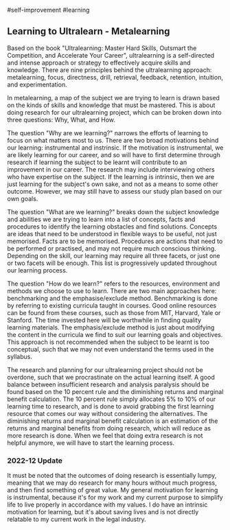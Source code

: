 #self-improvement 
#learning 

## Learning to Ultralearn - Metalearning

Based on the book "Ultralearning: Master Hard Skills, Outsmart the Competition, and Accelerate Your Career", ultralearning is a self-directed and intense approach or strategy to effectively acquire skills and knowledge.  There are nine principles behind the ultralearning approach: metalearning, focus, directness, drill, retrieval, feedback, retention, intuition, and experimentation.  

In metalearning, a map of the subject we are trying to learn is drawn based on the kinds of skills and knowledge that must be mastered.  This is about doing research for our ultralearning project, which can be broken down into three questions: Why, What, and How.  

The question "Why are we learning?" narrows the efforts of learning to focus on what matters most to us.  There are two broad motivations behind our learning: instrumental and instrinsic.  If the motivation is instrumental, we are likely learning for our career, and so will have to first determine through research if learning the subject to be learnt will contribute to an improvement in our career.  The research may include interviewing others who have expertise on the subject.  If the learning is intrinsic, then we are just learning for the subject's own sake, and not as a means to some other outcome.  However, we may still have to assess our study plan based on our own goals.  

The question "What are we learning?" breaks down the subject knowledge and abilities we are trying to learn into a list of concepts, facts and procedures to identify the learning obstacles and find solutions.  Concepts are ideas that need to be understood in flexible ways to be useful, not just memorised.  Facts are to be memorised.  Procedures are actions that need to be performed or practised, and may not require much conscious thinking.  Depending on the skill, our learning may require all three facets, or just one or two facets will be enough.  This list is progressively updated throughout our learning process.  

The question "How do we learn?" refers to the resources, environment and methods we choose to use to learn.  There are two main approaches here: benchmarking and the emphasise/exclude method.  Benchmarking is done by referring to existing curricula taught in courses.  Good online resources can be found from these courses, such as those from MIT, Harvard, Yale or Stanford.  The time invested here will be worthwhile in finding quality learning materials.  The emphasis/exclude method is just about modifying the content in the curricula we find to suit our learning goals and objectives.  This approach is not recommended when the subject to be learnt is too conceptual, such that we may not even understand the terms used in the syllabus.  

The research and planning for our ultralearning project should not be overdone, such that we procrastinate on the actual learning itself.  A good balance between insufficient research and analysis paralysis should be found based on the 10 percent rule and the diminishing returns and marginal benefit calculation.  The 10 percent rule simply allocates 5% to 10% of our learning time to research, and is done to avoid grabbing the first learning resource that comes our way without considering the alternatives.  The diminishing returns and marginal benefit calculation is an estimation of the returns and marginal benefits from doing research, which will reduce as more research is done.  When we feel that doing extra research is not helpful anymore, we will have to start the learning process.  

### 2022-12 Update

It must be noted that the outcomes of doing research is essentially lumpy, meaning that we may do research for many hours without much progress, and then find something of great value.  My general motivation for learning is instrumental, because it's for my work and my current purpose to simplify life to live properly in accordance with my values.  I do have an intrinsic motivation for learning, but it's about saving lives and is not directly  relatable to my current work in the legal industry.  
